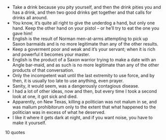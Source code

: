  - Take a drink because you pity yourself, and then the drink pities you and has a drink, and then two good drinks get together and that calls for drinks all around.
 - You know, it’s quite all right to give the underdog a hand, but only one hand. Keep the other hand on your pistol – or he’ll try to eat the one you gave him!
 - English is the result of Norman men-at-arms attempting to pick up Saxon barmaids and is no more legitimate than any of the other results.
 - Keep a goverment poor and weak and it’s your servant; when it is rich and powerful it becomes your master.
 - English is the product of a Saxon warrior trying to make a date with an Angle bar-maid, and as such is no more legitimate than any of the other products of that conversation.
 - Only the incompetent wait until the last extremity to use force, and by then, it is usually too late to use anything, even prayer.
 - Sanity, it would seem, was a dangerously contagious disease.
 - I had a lot of other ideas, now and then, but every time I took a second look at one, it got sick and died.
 - Apparently, on New Texas, killing a politician was not malum in se, and was mallum prohibitorum only to the extent that what happened to the politician was in excess of what he deserved.
 - I like it where it gets dark at night, and if you want noise, you have to make it yourself.

10 quotes